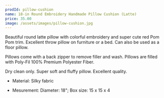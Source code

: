 ```yaml
---
prodId: pillow-cushion
name: 18-in Round Embroidery Handmade Pillow Cushion (Latte)
price: 35.00
image: /assets/images/pillow-cushion.jpg
---
```


Beautiful round latte pillow with colorful embroidery and super cute red Pom Pom trim. Excellent throw pillow on furniture or a bed. Can also be used as a floor pillow. 

Pillows come with a back zipper to remove filler and wash. Pillows are filled with Poly-Fil 100% Premium Polyester Fiber. 

Dry clean only. Super soft and fluffy pillow. Excellent quality.

* Material: Silky fabric

* Mesurement: Diameter: 18"; Box size: 15 x 15 x 4